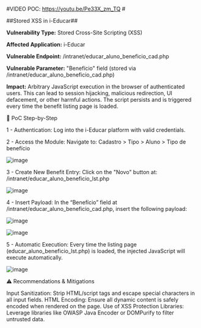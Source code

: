 #VIDEO POC: https://youtu.be/Pe33X_zm_TQ #

##Stored XSS in i-Educar##

**Vulnerability Type:** Stored Cross-Site Scripting (XSS)

**Affected Application:** i-Educar

**Vulnerable Endpoint:**  /intranet/educar_aluno_beneficio_cad.php

**Vulnerable Parameter:** "Benefício" field (stored via /intranet/educar_aluno_beneficio_cad.php)

**Impact:** Arbitrary JavaScript execution in the browser of authenticated users. This can lead to session hijacking, malicious redirection, UI defacement, or other harmful actions. The script persists and is triggered every time the benefit listing page is loaded.

🔧 PoC Step-by-Step

1 - Authentication:
Log into the i-Educar platform with valid credentials.

2 - Access the Module:
Navigate to:
Cadastro > Tipo > Aluno > Tipo de benefício

![image](https://github.com/user-attachments/assets/cde8eeb9-7ce9-4549-9711-8650f8480381)

3 - Create New Benefit Entry:
Click on the "Novo" button at:
/intranet/educar_aluno_beneficio_lst.php

![image](https://github.com/user-attachments/assets/90e0f458-5cca-42ff-bf5a-f90410569a1f)

4 - Insert Payload:
In the “Benefício” field at
/intranet/educar_aluno_beneficio_cad.php,
insert the following payload:

<script>alert('PoC VulDB PacXXX')</script>

![image](https://github.com/user-attachments/assets/0b51d953-01c7-403d-86ad-c6230083c816)

![image](https://github.com/user-attachments/assets/e9429ef7-ad63-4db6-bf03-bae23ca96894)

5 - Automatic Execution:
Every time the listing page (educar_aluno_beneficio_lst.php) is loaded, the injected JavaScript will execute automatically.

![image](https://github.com/user-attachments/assets/cb6692d4-866d-4539-a29a-20e614dff202)


⚠️ Recommendations & Mitigations

Input Sanitization: Strip HTML/script tags and escape special characters in all input fields.
HTML Encoding: Ensure all dynamic content is safely encoded when rendered on the page.
Use of XSS Protection Libraries: Leverage libraries like OWASP Java Encoder or DOMPurify to filter untrusted data.

